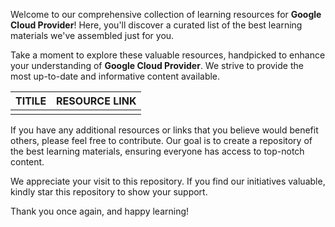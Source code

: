 Welcome to our comprehensive collection of learning resources for **Google Cloud Provider**! Here, you'll discover a curated list of the best learning materials we've assembled just for you.

Take a moment to explore these valuable resources, handpicked to enhance your understanding of **Google Cloud Provider**. We strive to provide the most up-to-date and informative content available.

| TITILE  | RESOURCE LINK |
| ------------- | -------------  |
|    |    | t/

If you have any additional resources or links that you believe would benefit others, please feel free to contribute. Our goal is to create a repository of the best learning materials, ensuring everyone has access to top-notch content.

We appreciate your visit to this repository. If you find our initiatives valuable, kindly star this repository to show your support.

Thank you once again, and happy learning!